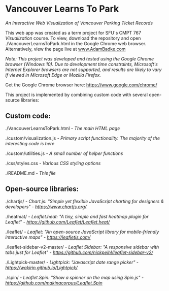 # Vancouver Learns To Park
*An Interactive Web Visualization of Vancouver Parking Ticket Records*

This web app was created as a term project for SFU's CMPT 767 *Visualization* course. To view, download the repository and open ./VancouverLearnsToPark.html in the Google Chrome web browser. Alternatively, view the page live at www.AdamBadke.com

*Note: This project was developed and tested using the Google Chrome browser (Windows 10). Due to development time constraints, Microsoft's Internet Explorer browsers are not supported, and results are likely to vary if viewed in Microsoft Edge or Mozilla Firefox.*

Get the Google Chrome browser here: https://www.google.com/chrome/

This project is implemented by combining custom code with several open-source libraries:

Custom code:
------------
\./VancouverLearnsToPark.html	*- The main HTML page*

\./custom/visualization.js 		*- Primary script functionality. The majority of the interesting code is here*

\./custom/utilities.js			*- A small number of helper functions*

\./css/styles.css				*- Various CSS styling options*

\./README.md					*- This file*


Open-source libraries:
------------------------------------
\./chartjs/						*- Chart.js: "Simple yet flexible JavaScript charting for designers & developers" - https://www.chartjs.org/*

\./heatmat/						*- Leaflet.heat: "A tiny, simple and fast heatmap plugin for Leaflet" - https://github.com/Leaflet/Leaflet.heat/*

\./leaflet/						*- Leaflet: "An open-source JavaScript library for mobile-friendly interactive maps" - https://leafletjs.com/*

\./leaflet-sidebar-v2-master/		*- Leaflet Sidebar: "A responsive sidebar with tabs just for Leaflet" - https://github.com/nickpeihl/leaflet-sidebar-v2/*

\./Lightpick-master/				*- Lightpick: "Javascript date range picker" - https://wakirin.github.io/Lightpick/*

\./spin/							*- Leaflet.Spin: "Show a spinner on the map using Spin.js" - https://github.com/makinacorpus/Leaflet.Spin*
